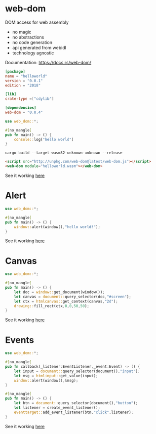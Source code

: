 # web-dom

DOM access for web assembly
* no magic
* no abstractions
* no code generation
* api generated from webidl
* technology agnostic

Documentation: https://docs.rs/web-dom/

```toml
[package]
name = "helloworld"
version = "0.0.1"
edition = "2018"

[lib]
crate-type =["cdylib"]

[dependencies]
web-dom = "0.0.4"
```
```rust
use web_dom::*;

#[no_mangle]
pub fn main() -> () {
    console::log("hello world")
}
```
```console
cargo build --target wasm32-unknown-unknown --release
```
```html
<script src="http://unpkg.com/web-dom@latest/web-dom.js"></script>
<web-dom module="helloworld.wasm"></web-dom>
```

See it working [here](https://web-dom.github.io/web-dom/examples/helloworld/)

# Alert

```rust
use web_dom::*;

#[no_mangle]
pub fn main() -> () {
    window::alert(window(),"hello world!");
}
```

See it working [here](https://web-dom.github.io/web-dom/examples/alert/)

# Canvas

```rust
use web_dom::*;

#[no_mangle]
pub fn main() -> () {
    let doc = window::get_document(window());
    let canvas = document::query_selector(doc,"#screen");
    let ctx = htmlcanvas::get_context(canvas,"2d");
    drawing::fill_rect(ctx,0,0,50,50);
}
```

See it working [here](https://web-dom.github.io/web-dom/examples/canvas/)

# Events

```rust
use web_dom::*;

#[no_mangle]
pub fn callback(_listener:EventListener,_event:Event) -> () {
    let input = document::query_selector(document(),"input");
    let msg = htmlinput::get_value(input);
    window::alert(window(),&msg);
}

#[no_mangle]
pub fn main() -> () {
    let btn = document::query_selector(document(),"button");
    let listener = create_event_listener();
    eventtarget::add_event_listener(btn,"click",listener);
}
```

See it working [here](https://web-dom.github.io/web-dom/examples/events/)
